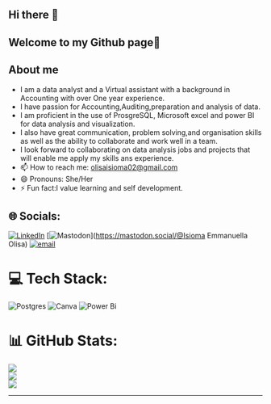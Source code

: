 ## Hi there 👋

## Welcome to my Github page🤗

## About me
- I am a data analyst and a Virtual assistant with a background in Accounting with over One year experience.
- I have passion for Accounting,Auditing,preparation and analysis of data.
- I am proficient in the use of ProsgreSQL, Microsoft excel and power BI for data analysis and visualization.
- I also have great communication, problem solving,and organisation skills as well as the ability to collaborate and work well in a team.
- I look forward to collaborating on data analysis jobs and projects that will enable me apply my skills ans experience.
- 📫 How to reach me: olisaisioma02@gmail.com
- 😄 Pronouns: She/Her
- ⚡ Fun fact:I value learning and self development.


## 🌐 Socials:
[![LinkedIn](https://img.shields.io/badge/LinkedIn-%230077B5.svg?logo=linkedin&logoColor=white)](https://linkedin.com/in/isioma-olisa) [![Mastodon](https://img.shields.io/badge/-MASTODON-%232B90D9?logo=mastodon&logoColor=white)](https://mastodon.social/@Isioma Emmanuella Olisa) [![email](https://img.shields.io/badge/Email-D14836?logo=gmail&logoColor=white)](mailto:olisaisioma02@gmail.com) 

# 💻 Tech Stack:
![Postgres](https://img.shields.io/badge/postgres-%23316192.svg?style=for-the-badge&logo=postgresql&logoColor=white) ![Canva](https://img.shields.io/badge/Canva-%2300C4CC.svg?style=for-the-badge&logo=Canva&logoColor=white) ![Power Bi](https://img.shields.io/badge/power_bi-F2C811?style=for-the-badge&logo=powerbi&logoColor=black)
# 📊 GitHub Stats:
![](https://github-readme-stats.vercel.app/api?username=Isioma-Olisa&theme=dark&hide_border=false&include_all_commits=true&count_private=true)<br/>
![](https://nirzak-streak-stats.vercel.app/?user=Isioma-Olisa&theme=dark&hide_border=false)<br/>
![](https://github-readme-stats.vercel.app/api/top-langs/?username=Isioma-Olisa&theme=dark&hide_border=false&include_all_commits=true&count_private=true&layout=compact)

---

<!-- Proudly created with GPRM ( https://gprm.itsvg.in ) -->
